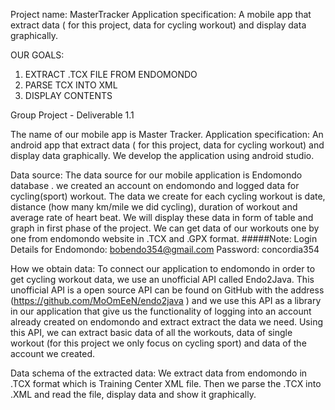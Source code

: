 Project name: MasterTracker
Application specification: A mobile app that extract data  ( for this project, data for cycling workout) and display data graphically.


OUR GOALS:

1. EXTRACT .TCX FILE FROM ENDOMONDO
2. PARSE TCX INTO XML
3. DISPLAY CONTENTS

Group Project - Deliverable 1.1

The name of our mobile app is Master Tracker.
Application specification: 
An android app that extract data  ( for this project, data for cycling workout) and display data graphically. We develop the application using android studio.

Data source:
The data source for our mobile application is Endomondo database . we created an account on endomondo and logged data for cycling(sport) workout.
The data we create for each cycling workout is date, distance (how many km/mile we did cycling), duration of workout and average rate of heart beat. We will display these data in form of table and graph in first phase of the project.
We can get data of our workouts one by one from endomondo website in .TCX and .GPX format.
#####Note: Login Details for Endomondo: bobendo354@gmail.com Password: concordia354


How we obtain data:
To connect our application to endomondo in order to get cycling workout data, we use an unofficial API called Endo2Java. This unofficial API is a open source API can be found on GitHub with the address (https://github.com/MoOmEeN/endo2java ) and we use this API as a library in our application that give us the functionality of logging into an account already created on endomondo and extract extract the data we need.
Using this API, we can extract basic data of all the workouts, data of single workout (for this project we only focus on cycling sport) and data of the account we created.

Data schema of the extracted data:
We extract data from endomondo in .TCX format which is Training Center XML file. 
Then we parse the .TCX into .XML and read the file, display data and show it graphically. 

 


 


